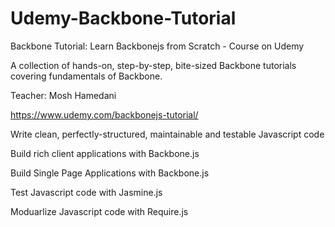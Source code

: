 # Udemy-Backbone-Tutorial
Backbone Tutorial: Learn Backbonejs from Scratch - Course on Udemy

A collection of hands-on, step-by-step, bite-sized Backbone tutorials covering fundamentals of Backbone.

Teacher: Mosh Hamedani

https://www.udemy.com/backbonejs-tutorial/

Write clean, perfectly-structured, maintainable and testable Javascript code

Build rich client applications with Backbone.js

Build Single Page Applications with Backbone.js

Test Javascript code with Jasmine.js

Moduarlize Javascript code with Require.js 